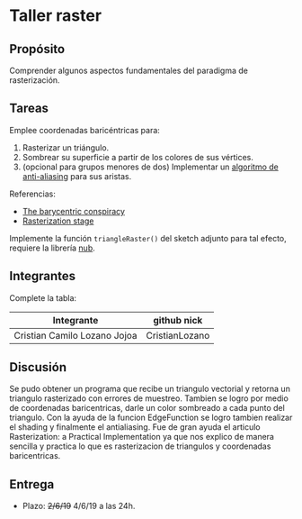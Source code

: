 # Taller raster

## Propósito

Comprender algunos aspectos fundamentales del paradigma de rasterización.

## Tareas

Emplee coordenadas baricéntricas para:

1. Rasterizar un triángulo.
2. Sombrear su superficie a partir de los colores de sus vértices.
3. (opcional para grupos menores de dos) Implementar un [algoritmo de anti-aliasing](https://www.scratchapixel.com/lessons/3d-basic-rendering/rasterization-practical-implementation/rasterization-practical-implementation) para sus aristas.

Referencias:

* [The barycentric conspiracy](https://fgiesen.wordpress.com/2013/02/06/the-barycentric-conspirac/)
* [Rasterization stage](https://www.scratchapixel.com/lessons/3d-basic-rendering/rasterization-practical-implementation/rasterization-stage)

Implemente la función ```triangleRaster()``` del sketch adjunto para tal efecto, requiere la librería [nub](https://github.com/nakednous/nub/releases).

## Integrantes

Complete la tabla:

| Integrante | github nick |
|------------|-------------|
|  Cristian Camilo Lozano Jojoa          |   CristianLozano          |

## Discusión

Se pudo obtener un programa que recibe un triangulo vectorial y retorna un triangulo rasterizado con errores de muestreo.
Tambien se logro por medio de coordenadas baricentricas, darle un color sombreado a cada punto del triangulo.
Con la ayuda de la funcion EdgeFunction se logro tambien realizar el shading y finalmente el antialiasing.
Fue de gran ayuda el articulo Rasterization: a Practical Implementation ya que nos explico de manera sencilla y practica lo que es rasterizacion de triangulos y coordenadas baricentricas.

## Entrega

* Plazo: ~~2/6/19~~ 4/6/19 a las 24h.

